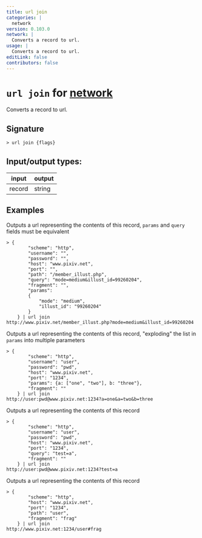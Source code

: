 ```yaml
---
title: url join
categories: |
  network
version: 0.103.0
network: |
  Converts a record to url.
usage: |
  Converts a record to url.
editLink: false
contributors: false
---
```

<!-- This file is automatically generated. Please edit the command in https://github.com/nushell/nushell instead. -->

# `url join` for [network](/commands/categories/network.md)

<div class='command-title'>Converts a record to url.</div>

## Signature

```> url join {flags} ```


## Input/output types:

| input  | output |
| ------ | ------ |
| record | string |

## Examples

Outputs a url representing the contents of this record, `params` and `query` fields must be equivalent
```nu
> {
        "scheme": "http",
        "username": "",
        "password": "",
        "host": "www.pixiv.net",
        "port": "",
        "path": "/member_illust.php",
        "query": "mode=medium&illust_id=99260204",
        "fragment": "",
        "params":
        {
            "mode": "medium",
            "illust_id": "99260204"
        }
    } | url join
http://www.pixiv.net/member_illust.php?mode=medium&illust_id=99260204
```

Outputs a url representing the contents of this record, "exploding" the list in `params` into multiple parameters
```nu
> {
        "scheme": "http",
        "username": "user",
        "password": "pwd",
        "host": "www.pixiv.net",
        "port": "1234",
        "params": {a: ["one", "two"], b: "three"},
        "fragment": ""
    } | url join
http://user:pwd@www.pixiv.net:1234?a=one&a=two&b=three
```

Outputs a url representing the contents of this record
```nu
> {
        "scheme": "http",
        "username": "user",
        "password": "pwd",
        "host": "www.pixiv.net",
        "port": "1234",
        "query": "test=a",
        "fragment": ""
    } | url join
http://user:pwd@www.pixiv.net:1234?test=a
```

Outputs a url representing the contents of this record
```nu
> {
        "scheme": "http",
        "host": "www.pixiv.net",
        "port": "1234",
        "path": "user",
        "fragment": "frag"
    } | url join
http://www.pixiv.net:1234/user#frag
```
